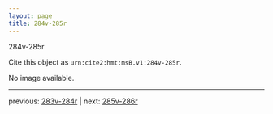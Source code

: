 ```yaml
---
layout: page
title: 284v-285r
---
```


284v-285r

Cite this object as `urn:cite2:hmt:msB.v1:284v-285r`.

No image available. 



---

previous: [283v-284r](../283v-284r/) | next: [285v-286r](../285v-286r/)